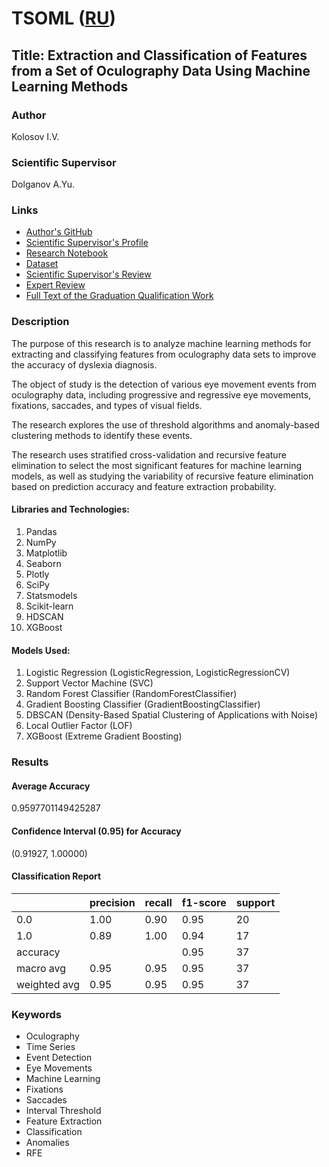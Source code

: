 # TSOML ([RU](https://github.com/termik88/TSOML/blob/main/README.ru.md))

## Title: Extraction and Classification of Features from a Set of Oculography Data Using Machine Learning Methods

### Author

Kolosov I.V.

### Scientific Supervisor

Dolganov A.Yu.

### Links

* [Author's GitHub](https://github.com/termik88)
* [Scientific Supervisor's Profile](https://urfu.ru/ru/about/personal-pages/Personal/person/anton.dolganov/)
* [Research Notebook](https://github.com/termik88/TSOML/blob/main/TSOML_research.ipynb)
* [Dataset](https://figshare.com/collections/Screening_for_Dyslexia_Using_Eye_Tracking_During_Reading/3521379)
* [Scientific Supervisor's Review](https://github.com/termik88/TSOML/blob/main/review%20-%20Scientific%20Supervisor.pdf)
* [Expert Review](https://github.com/termik88/TSOML/blob/main/review%20-%20Expert.pdf)
* [Full Text of the Graduation Qualification Work](https://github.com/termik88/TSOML/blob/main/text_vkr.pdf) 

### Description

The purpose of this research is to analyze machine learning methods for extracting and classifying features from oculography data sets to improve the accuracy of dyslexia diagnosis.

The object of study is the detection of various eye movement events from oculography data, including progressive and regressive eye movements, fixations, saccades, and types of visual fields.

The research explores the use of threshold algorithms and anomaly-based clustering methods to identify these events.

The research uses stratified cross-validation and recursive feature elimination to select the most significant features for machine learning models, as well as studying the variability of recursive feature elimination based on prediction accuracy and feature extraction probability.

#### Libraries and Technologies:

1. Pandas
2. NumPy
3. Matplotlib
4. Seaborn
5. Plotly
6. SciPy
7. Statsmodels
8. Scikit-learn
9. HDSCAN
10. XGBoost

#### Models Used:

1. Logistic Regression (LogisticRegression, LogisticRegressionCV)
2. Support Vector Machine (SVC)
3. Random Forest Classifier (RandomForestClassifier)
4. Gradient Boosting Classifier (GradientBoostingClassifier)
5. DBSCAN (Density-Based Spatial Clustering of Applications with Noise)
6. Local Outlier Factor (LOF)
7. XGBoost (Extreme Gradient Boosting)

### Results

#### Average Accuracy

0.9597701149425287

#### Confidence Interval (0.95) for Accuracy

(0.91927, 1.00000)

#### Classification Report

|  | precision | recall | f1-score | support |
| --- | --- | --- | --- | --- |
| 0.0 | 1.00 | 0.90 | 0.95 | 20 |
| 1.0 | 0.89 | 1.00 | 0.94 | 17 |
| accuracy |  |  | 0.95 | 37 |
| macro avg | 0.95 | 0.95 | 0.95 | 37 |
| weighted avg | 0.95 | 0.95 | 0.95 | 37 |

### Keywords

* Oculography
* Time Series
* Event Detection
* Eye Movements
* Machine Learning
* Fixations
* Saccades
* Interval Threshold
* Feature Extraction
* Classification
* Anomalies
* RFE
